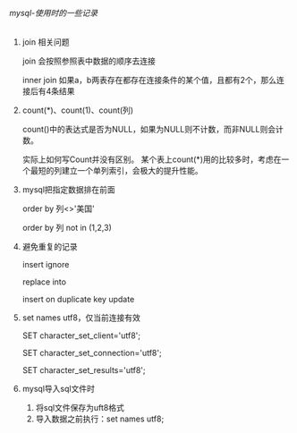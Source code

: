 ###### mysql-使用时的一些记录

1. join 相关问题

   join 会按照参照表中数据的顺序去连接

   inner join 如果a，b两表存在都存在连接条件的某个值，且都有2个，那么连接后有4条结果

2. count(*)、count(1)、count(列)

   count()中的表达式是否为NULL，如果为NULL则不计数，而非NULL则会计数。

   实际上如何写Count并没有区别。 某个表上count(*)用的比较多时，考虑在一个最短的列建立一个单列索引，会极大的提升性能。

3. mysql把指定数据排在前面

   order by 列<>'美国' 

   order by 列 not in (1,2,3)

4. 避免重复的记录

   insert ignore 

   replace into 

   insert on duplicate key update

5. set names utf8，仅当前连接有效

   SET character_set_client='utf8'; 

   SET character_set_connection='utf8'; 

   SET character_set_results='utf8';

6. mysql导入sql文件时

   1. 将sql文件保存为uft8格式 
   2. 导入数据之前执行：set names utf8;